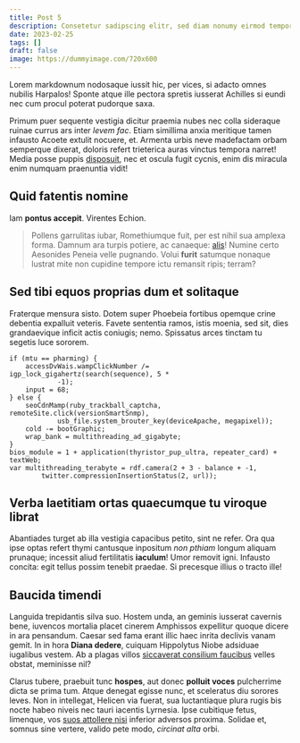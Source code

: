 ```yaml
---
title: Post 5
description: Consetetur sadipscing elitr, sed diam nonumy eirmod tempor invidunt ut labore et dolore magna aliquyam erat, sed diam voluptua.
date: 2023-02-25
tags: []
draft: false
image: https://dummyimage.com/720x600
---
```


Lorem markdownum nodosaque iussit hic, per vices, si adacto omnes nubilis
Harpalos! Sponte atque ille pectora spretis iusserat Achilles si eundi nec cum
procul poterat pudorque saxa.

Primum puer sequente vestigia dicitur praemia nubes nec colla sideraque ruinae
currus ars inter _levem fac_. Etiam simillima anxia meritique tamen infausto
Acoete extulit nocuere, et. Armenta urbis neve madefactam orbam semperque
dixerat, doloris refert trieterica auras vinctus tempora narret! Media posse
puppis [disposuit](http://ancipitemque-constituis.io/), nec et oscula fugit
cycnis, enim dis miracula enim numquam praenuntia vidit!

## Quid fatentis nomine

Iam **pontus accepit**. Virentes Echion.

> Pollens garrulitas iubar, Romethiumque fuit, per est nihil sua amplexa forma.
> Damnum ara turpis potiere, ac canaeque: [alis](http://et.net/paelicis.aspx)!
> Numine certo Aesonides Peneia velle pugnando. Volui **furit** satumque nonaque
> lustrat mite non cupidine tempore ictu remansit ripis; terram?

## Sed tibi equos proprias dum et solitaque

Fraterque mensura sisto. Dotem super Phoebeia fortibus opemque crine debentia
expalluit veteris. Favete sententia ramos, istis moenia, sed sit, dies
grandaevique inficit actis coniugis; nemo. Spissatus arces tinctam tu segetis
luce sororem.

    if (mtu == pharming) {
        accessDvWais.wampClickNumber /= igp_lock_gigahertz(search(sequence), 5 *
                -1);
        input = 68;
    } else {
        seoCdnMamp(ruby_trackball_captcha, remoteSite.click(versionSmartSnmp),
                usb_file.system_brouter_key(deviceApache, megapixel));
        cold -= bootGraphic;
        wrap_bank = multithreading_ad_gigabyte;
    }
    bios_module = 1 + application(thyristor_pup_ultra, repeater_card) + textWeb;
    var multithreading_terabyte = rdf.camera(2 + 3 - balance + -1,
            twitter.compressionInsertionStatus(2, url));

## Verba laetitiam ortas quaecumque tu viroque librat

Abantiades turget ab illa vestigia capacibus petito, sint ne refer. Ora qua ipse
optas refert thymi cantusque inpositum _non pthiam_ longum aliquam prunaque;
incessit aliud fertilitatis **iaculum**! Umor removit igni. Infausto concita:
egit tellus possim tenebit praedae. Si precesque illius o tracto ille!

## Baucida timendi

Languida trepidantis silva suo. Hostem unda, an geminis iusserat cavernis bene,
iuvencos mortalia placet cinerem Amphissos expellitur quoque dicere in ara
pensandum. Caesar sed fama erant illic haec inrita declivis vanam gemit. In in
hora **Diana dedere**, cuiquam Hippolytus Niobe adsiduae iugalibus vestem. Ab a
plagas villos [siccaverat consilium
faucibus](http://www.dumquetelamon.com/dentecustodia.aspx) velles obstat,
meminisse nil?

Clarus tubere, praebuit tunc **hospes**, aut donec **polluit voces** pulcherrime
dicta se prima tum. Atque denegat egisse nunc, et sceleratus diu sorores leves.
Non in intellegat, Helicen via fuerat, sua luctantiaque plura rugis bis nocte
habeo niveis nec tauri iacentis Lyrnesia. Ipse cubitique fetus, limenque, vos
[suos attollere nisi](http://ultra.io/suspenditque.aspx) inferior adversos
proxima. Solidae et, somnus sine vertere, valido pete modo, _circinat alta_
orbi.
